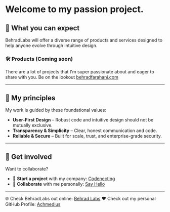 # Welcome to my passion project. 

## 🚀 What you can expect

BehradLabs will offer a diverse range of products and services designed to help anyone evolve through intuitive design.

### 🛠️ Products (Coming soon)

There are a lot of projects that I'm super passionate about and eager to share with you. Be on the lookout [behradfarahani.com](https://behradfarahani.com)

---

## 🧩 My principles

My work is guided by these foundational values:

- **User-First Design** – Robust code and intuitive design should not be mutually exclusive.
- **Transparency & Simplicity** – Clear, honest communication and code.
- **Reliable & Secure** – Built for scale, trust, and enterprise-grade security.

---

## 📌 Get involved

Want to collaborate?

- 🏢 **Start a project** with my company: [Codenecting](https://codenecting.com/contact)
- 🧠 **Collaborate** with me personally: [Say Hello](mailto:hello@behradfarahani.com)

---

🌐 Check BehradLabs out online: [Behrad Labs](https://behradlabs.co)
❤️ Check out my personal GitHub Profile: [Achmedius](https://github.com/achmedius)
